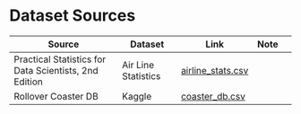 # Dataset Sources

| Source                                                | Dataset             | Link                                                                                                                                 | Note |     |
| ----------------------------------------------------- | ------------------- | ------------------------------------------------------------------------------------------------------------------------------------ | ---- | --- |
| Practical Statistics for Data Scientists, 2nd Edition | Air Line Statistics | [airline_stats.csv](https://raw.githubusercontent.com/gedeck/practical-statistics-for-data-scientists/master/data/airline_stats.csv) |      |     |
| Rollover Coaster DB                                   | Kaggle              | [coaster_db.csv](https://www.kaggle.com/datasets/robikscube/rollercoaster-database/)                                                 |
